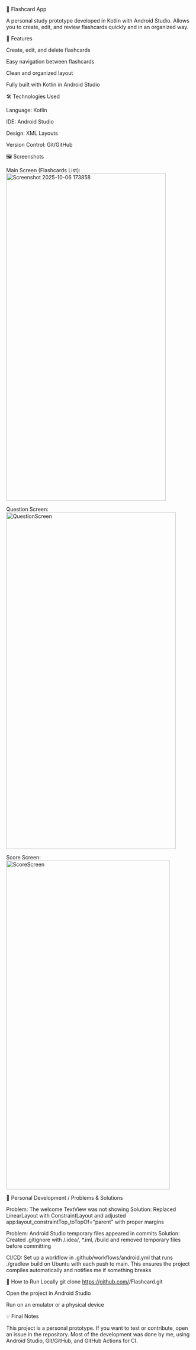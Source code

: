 📱 Flashcard App

A personal study prototype developed in Kotlin with Android Studio. Allows you to create, edit, and review flashcards quickly and in an organized way.

🔹 Features

Create, edit, and delete flashcards

Easy navigation between flashcards

Clean and organized layout

Fully built with Kotlin in Android Studio

🛠 Technologies Used

Language: Kotlin

IDE: Android Studio

Design: XML Layouts

Version Control: Git/GitHub

🖼 Screenshots

Main Screen (Flashcards List):
<img width="431" height="882" alt="Screenshot 2025-10-06 173858" src="https://github.com/user-attachments/assets/6abdf43c-f403-4097-892e-8b5ef11e6023" />


Question Screen:
<img width="458" height="907" alt="QuestionScreen" src="https://github.com/user-attachments/assets/ac325ec7-99b2-4c41-a73d-adfe57d80e0c" />


Score Screen:
<img width="442" height="886" alt="ScoreScreen" src="https://github.com/user-attachments/assets/30d0ffa0-ec06-4c9e-8f90-b4e7941eaec5" />


📝 Personal Development / Problems & Solutions

Problem: The welcome TextView was not showing
Solution: Replaced LinearLayout with ConstraintLayout and adjusted app:layout_constraintTop_toTopOf="parent" with proper margins

Problem: Android Studio temporary files appeared in commits
Solution: Created .gitignore with /.idea/, *.iml, /build and removed temporary files before committing

CI/CD: Set up a workflow in .github/workflows/android.yml that runs ./gradlew build on Ubuntu with each push to main. This ensures the project compiles automatically and notifies me if something breaks

🚀 How to Run Locally
git clone https://github.com/<your-username>/Flashcard.git


Open the project in Android Studio

Run on an emulator or a physical device

💡 Final Notes

This project is a personal prototype. If you want to test or contribute, open an issue in the repository.
Most of the development was done by me, using Android Studio, Git/GitHub, and GitHub Actions for CI.
